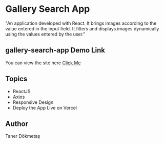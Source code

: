 # Gallery Search App

"An application developed with React. It brings images according to the value entered in the input field. It filters and displays images dynamically using the values ​​entered by the user."

## gallery-search-app Demo Link

You can view the site here
[Click Me](https://gallery-search-app-pi.vercel.app/)

## Topics

- ReactJS
- Axios
- Responsive Design
- Deploy the App Live on Vercel

## Author

Taner Dökmetaş
